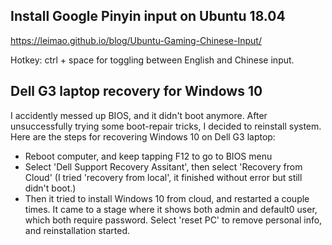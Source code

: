 ## Install Google Pinyin input on Ubuntu 18.04

https://leimao.github.io/blog/Ubuntu-Gaming-Chinese-Input/

Hotkey: ctrl + space for toggling between English and Chinese input.


## Dell G3 laptop recovery for Windows  10
I accidently messed up BIOS, and it didn't boot anymore. After unsuccessfully trying some boot-repair tricks, I decided to reinstall system. Here are the steps for recovering Windows 10 on Dell G3 laptop:
* Reboot computer, and keep tapping F12 to go to BIOS menu
* Select 'Dell Support Recovery Assitant', then select 'Recovery from Cloud' (I tried 'recovery from local', it finished without error but still didn't boot.)
* Then it tried to install Windows 10 from cloud, and restarted a couple times. It came to a stage where it shows both admin and default0 user, which both require password. Select 'reset PC' to remove personal info, and reinstallation started.
